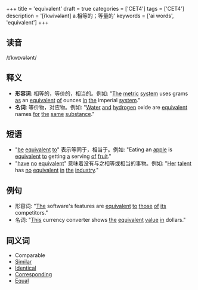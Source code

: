+++
title = 'equivalent'
draft = true
categories = ['CET4']
tags = ['CET4']
description = '[iˈkwivələnt] a.相等的；等量的'
keywords = ['ai words', 'equivalent']
+++

## 读音
/ɪˈkwɪvələnt/

## 释义
- **形容词**: 相等的，等价的，相当的。例如: "[The](/post/the/) [metric](/post/metric/) [system](/post/system/) uses grams [as](/post/as/) an [equivalent](/post/equivalent/) [of](/post/of/) ounces [in](/post/in/) [the](/post/the/) imperial [system](/post/system/)."
- **名词**: 等价物，对应物。例如: "[Water](/post/water/) [and](/post/and/) [hydrogen](/post/hydrogen/) oxide are [equivalent](/post/equivalent/) names [for](/post/for/) [the](/post/the/) [same](/post/same/) [substance](/post/substance/)."

## 短语
- "[be](/post/be/) [equivalent](/post/equivalent/) [to](/post/to/)" 表示等同于，相当于。例如: "Eating an [apple](/post/apple/) is [equivalent](/post/equivalent/) [to](/post/to/) getting [a](/post/a/) serving [of](/post/of/) [fruit](/post/fruit/)."
- "[have](/post/have/) [no](/post/no/) [equivalent](/post/equivalent/)" 意味着没有与之相等或相当的事物。例如: "[Her](/post/her/) [talent](/post/talent/) has [no](/post/no/) [equivalent](/post/equivalent/) [in](/post/in/) [the](/post/the/) [industry](/post/industry/)."

## 例句
- 形容词: "[The](/post/the/) software's features are [equivalent](/post/equivalent/) [to](/post/to/) [those](/post/those/) [of](/post/of/) [its](/post/its/) competitors."
- 名词: "[This](/post/this/) currency converter shows [the](/post/the/) [equivalent](/post/equivalent/) [value](/post/value/) [in](/post/in/) dollars."

## 同义词
- Comparable
- [Similar](/post/similar/)
- [Identical](/post/identical/)
- [Corresponding](/post/corresponding/)
- [Equal](/post/equal/)
